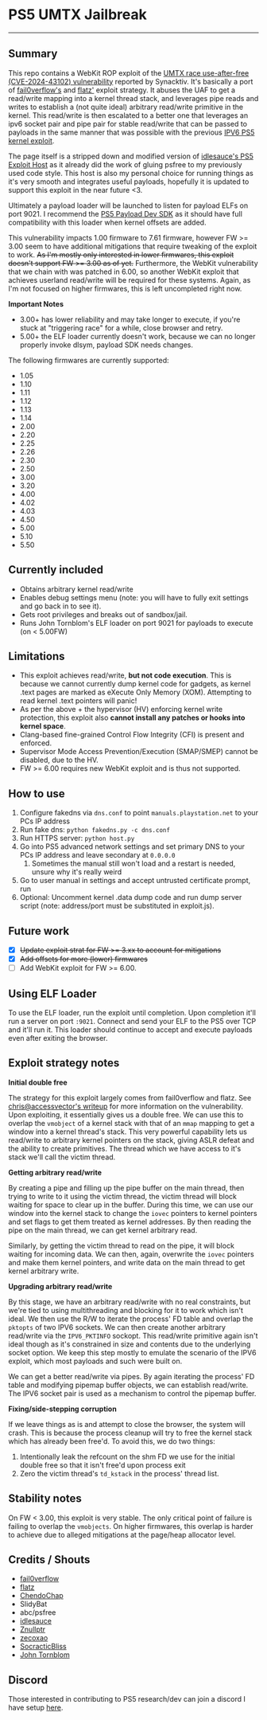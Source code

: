 # PS5 UMTX Jailbreak
---
## Summary
This repo contains a WebKit ROP exploit of the [UMTX race use-after-free (CVE-2024-43102) vulnerability](https://www.freebsd.org/security/advisories/FreeBSD-SA-24:14.umtx.asc) reported by Synacktiv. It's basically a port of [fail0verflow's](https://github.com/fail0verflow/ps5-umtxdbg/) and [flatz'](https://gist.github.com/flatz/89dfe9ed662076742f770f92e95e12a7) exploit strategy. It abuses the UAF to get a read/write mapping into a kernel thread stack, and leverages pipe reads and writes to establish a (not quite ideal) arbitrary read/write primitive in the kernel. This read/write is then escalated to a better one that leverages an ipv6 socket pair and pipe pair for stable read/write that can be passed to payloads in the same manner that was possible with the previous [IPV6 PS5 kernel exploit](https://github.com/Cryptogenic/PS5-IPV6-Kernel-Exploit).

The page itself is a stripped down and modified version of [idlesauce's PS5 Exploit Host](https://github.com/idlesauce/PS5-Exploit-Host) as it already did the work of gluing psfree to my previously used code style. This host is also my personal choice for running things as it's very smooth and integrates useful payloads, hopefully it is updated to support this exploit in the near future <3.

Ultimately a payload loader will be launched to listen for payload ELFs on port 9021. I recommend the [PS5 Payload Dev SDK](https://github.com/ps5-payload-dev/sdk/) as it should have full compatibility with this loader when kernel offsets are added.

This vulnerability impacts 1.00 firmware to 7.61 firmware, however FW >= 3.00 seem to have additional mitigations that require tweaking of the exploit to work. ~~As I'm mostly only interested in lower firmwares, this exploit doesn't support FW >= 3.00 as of yet.~~ Furthermore, the WebKit vulnerability that we chain with was patched in 6.00, so another WebKit exploit that achieves userland read/write will be required for these systems. Again, as I'm not focused on higher firmwares, this is left uncompleted right now.

**Important Notes**
- 3.00+ has lower reliability and may take longer to execute, if you're stuck at "triggering race" for a while, close browser and retry.
- 5.00+ the ELF loader currently doesn't work, because we can no longer properly invoke dlsym, payload SDK needs changes.

The following firmwares are currently supported:
- 1.05
- 1.10
- 1.11
- 1.12
- 1.13
- 1.14
- 2.00
- 2.20
- 2.25
- 2.26
- 2.30
- 2.50
- 3.00
- 3.20
- 4.00
- 4.02
- 4.03
- 4.50
- 5.00
- 5.10
- 5.50

## Currently included
- Obtains arbitrary kernel read/write
- Enables debug settings menu (note: you will have to fully exit settings and go back in to see it).
- Gets root privileges and breaks out of sandbox/jail.
- Runs John Tornblom's ELF loader on port 9021 for payloads to execute (on < 5.00FW)

## Limitations
- This exploit achieves read/write, **but not code execution**. This is because we cannot currently dump kernel code for gadgets, as kernel .text pages are marked as eXecute Only Memory (XOM). Attempting to read kernel .text pointers will panic!
- As per the above + the hypervisor (HV) enforcing kernel write protection, this exploit also **cannot install any patches or hooks into kernel space**.
- Clang-based fine-grained Control Flow Integrity (CFI) is present and enforced.
- Supervisor Mode Access Prevention/Execution (SMAP/SMEP) cannot be disabled, due to the HV.
- FW >= 6.00 requires new WebKit exploit and is thus not supported.

## How to use
1. Configure fakedns via `dns.conf` to point `manuals.playstation.net` to your PCs IP address
2. Run fake dns: `python fakedns.py -c dns.conf`
3. Run HTTPS server: `python host.py`
4. Go into PS5 advanced network settings and set primary DNS to your PCs IP address and leave secondary at `0.0.0.0`
   1. Sometimes the manual still won't load and a restart is needed, unsure why it's really weird
5. Go to user manual in settings and accept untrusted certificate prompt, run
6. Optional: Uncomment kernel .data dump code and run dump server script (note: address/port must be substituted in exploit.js).

## Future work
- [X] ~~Update exploit strat for FW >= 3.xx to account for mitigations~~
- [X] ~~Add offsets for more (lower) firmwares~~
- [ ] Add WebKit exploit for FW >= 6.00.

## Using ELF Loader
To use the ELF loader, run the exploit until completion. Upon completion it'll run a server on port `:9021`. Connect and send your ELF to the PS5 over TCP and it'll run it. This loader should continue to accept and execute payloads even after exiting the browser.

## Exploit strategy notes
**Initial double free**

The strategy for this exploit largely comes from fail0verflow and flatz. See [chris@accessvector's writeup](https://accessvector.net/2024/freebsd-umtx-privesc) for more information on the vulnerability. Upon exploiting, it essentially gives us a double free. We can use this to overlap the `vmobject` of a kernel stack with that of an `mmap` mapping to get a window into a kernel thread's stack. This very powerful capability lets us read/write to arbitrary kernel pointers on the stack, giving ASLR defeat and the ability to create primitives. The thread which we have access to it's stack we'll call the victim thread.

**Getting arbitrary read/write**

By creating a pipe and filling up the pipe buffer on the main thread, then trying to write to it using the victim thread, the victim thread will block waiting for space to clear up in the buffer. During this time, we can use our window into the kernel stack to change the `iovec` pointers to kernel pointers and set flags to get them treated as kernel addresses. By then reading the pipe on the main thread, we can get kernel arbitrary read.

Similarly, by getting the victim thread to read on the pipe, it will block waiting for incoming data. We can then, again, overwrite the `iovec` pointers and make them kernel pointers, and write data on the main thread to get kernel arbitrary write.

**Upgrading arbitrary read/write**

By this stage, we have an arbitrary read/write with no real constraints, but we're tied to using multithreading and blocking for it to work which isn't ideal. We then use the R/W to iterate the process' FD table and overlap the `pktopts` of two IPV6 sockets. We can then create another arbitrary read/write via the `IPV6_PKTINFO` sockopt. This read/write primitive again isn't ideal though as it's constrained in size and contents due to the underlying socket option. We keep this step mostly to emulate the scenario of the IPV6 exploit, which most payloads and such were built on.

We can get a better read/write via pipes. By again iterating the process' FD table and modifying pipemap buffer objects, we can establish read/write. The IPV6 socket pair is used as a mechanism to control the pipemap buffer.

**Fixing/side-stepping corruption**

If we leave things as is and attempt to close the browser, the system will crash. This is because the process cleanup will try to free the kernel stack which has already been free'd. To avoid this, we do two things:

1. Intentionally leak the refcount on the shm FD we use for the initial double free so that it isn't free'd upon process exit
2. Zero the victim thread's `td_kstack` in the process' thread list.

## Stability notes
On FW < 3.00, this exploit is very stable. The only critical point of failure is failing to overlap the `vmobjects`. On higher firmwares, this overlap is harder to achieve due to alleged mitigations at the page/heap allocator level.

## Credits / Shouts
- [fail0verflow](https://fail0verflow.com/blog/)
- [flatz](https://x.com/flat_z)
- [ChendoChap](https://github.com/ChendoChap)
- SlidyBat
- abc/psfree
- [idlesauce](https://github.com/idlesauce)
- [Znullptr](https://twitter.com/Znullptr)
- [zecoxao](https://twitter.com/notnotzecoxao)
- [SocracticBliss](https://twitter.com/SocraticBliss)
- [John Tornblom](https://github.com/john-tornblom)

## Discord
Those interested in contributing to PS5 research/dev can join a discord I have setup [here](https://discord.gg/kbrzGuH3F6).
